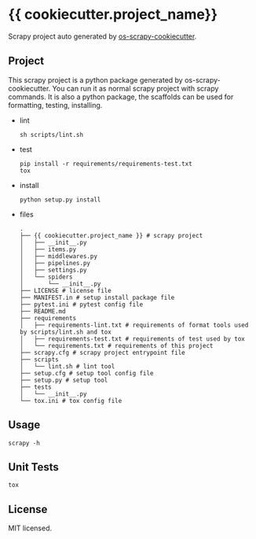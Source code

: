 # {{ cookiecutter.project_name}}

Scrapy project auto generated by [os-scrapy-cookiecutter](https://github.com/cfhamlet/os-scrapy-cookiecutter). 


## Project

This scrapy project is a python package generated by os-scrapy-cookiecutter.
You can run it as normal scrapy project with scrapy commands. It is also a python package, the scaffolds can be used for formatting, testing, installing.

* lint
  
  ```
  sh scripts/lint.sh
  ```

* test

  ```
  pip install -r requirements/requirements-test.txt
  tox
  ```

* install

  ```
  python setup.py install
  ```

* files
  ```
  .
  ├── {{ cookiecutter.project_name }} # scrapy project          
  │   ├── __init__.py
  │   ├── items.py
  │   ├── middlewares.py
  │   ├── pipelines.py
  │   ├── settings.py
  │   └── spiders
  │       └── __init__.py
  ├── LICENSE # license file
  ├── MANIFEST.in # setup install package file
  ├── pytest.ini # pytest config file
  ├── README.md
  ├── requirements
  │   ├── requirements-lint.txt # requirements of format tools used by scripts/lint.sh and tox
  │   ├── requirements-test.txt # requirements of test used by tox
  │   └── requirements.txt # requirements of this project
  ├── scrapy.cfg # scrapy project entrypoint file
  ├── scripts
  │   └── lint.sh # lint tool
  ├── setup.cfg # setup tool config file
  ├── setup.py # setup tool 
  ├── tests
  │   └── __init__.py
  └── tox.ini # tox config file
  ```

## Usage

```
scrapy -h
```

## Unit Tests

```
tox
```

## License

MIT licensed.